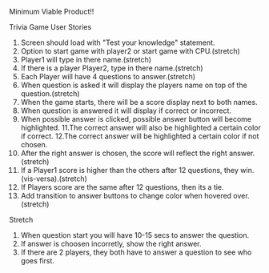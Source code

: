 Minimum Viable Product!!

Trivia Game 
User Stories

1. Screen should load with "Test your knowledge" statement.
2. Option to start game with player2 or start game with CPU.(stretch)
3. Player1 will type in there name.(stretch)
4. If there is a player Player2,  type in there name.(stretch)
5. Each Player will have 4 questions to answer.(stretch)
6. When question is asked it will display the players name on top of the question.(stretch)
7. When the game starts, there will be a score display next to both names.
8. When question is answered it will display if correct or incorrect.
9. When possible answer is clicked, possible answer button will become highlighted.
11.The correct answer will also be highlighted a certain color if correct.
12.The correct answer will be highlighted a certain color if not chosen.
13. After the right answer is chosen, the score will reflect the right answer.(stretch)
14. If a Player1 score is higher than the others after 12 questions, they win.(vis-versa).(stretch)
15. If Players score are the same after 12 questions, then its a tie.
16. Add transition to answer buttons to change color when hovered over.(stretch)

Stretch

1. When question start you will have 10-15 secs to answer the question.
2. If answer is choosen incorretly, show the right answer.
3. If there are 2 players, they both have to answer a question to see who goes first.

